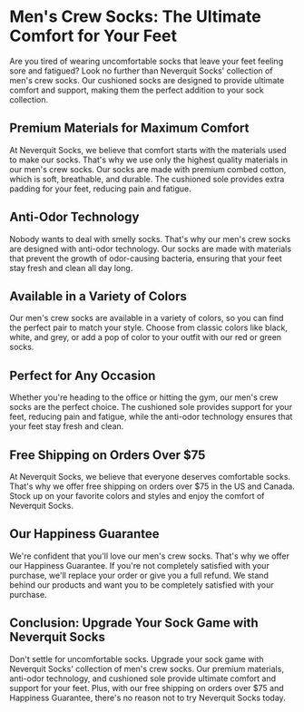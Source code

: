 # Men's Crew Socks: The Ultimate Comfort for Your Feet

Are you tired of wearing uncomfortable socks that leave your feet feeling sore and fatigued? Look no further than Neverquit Socks' collection of men's crew socks. Our cushioned socks are designed to provide ultimate comfort and support, making them the perfect addition to your sock collection.

## Premium Materials for Maximum Comfort

At Neverquit Socks, we believe that comfort starts with the materials used to make our socks. That's why we use only the highest quality materials in our men's crew socks. Our socks are made with premium combed cotton, which is soft, breathable, and durable. The cushioned sole provides extra padding for your feet, reducing pain and fatigue.

## Anti-Odor Technology

Nobody wants to deal with smelly socks. That's why our men's crew socks are designed with anti-odor technology. Our socks are made with materials that prevent the growth of odor-causing bacteria, ensuring that your feet stay fresh and clean all day long.

## Available in a Variety of Colors

Our men's crew socks are available in a variety of colors, so you can find the perfect pair to match your style. Choose from classic colors like black, white, and grey, or add a pop of color to your outfit with our red or green socks.

## Perfect for Any Occasion

Whether you're heading to the office or hitting the gym, our men's crew socks are the perfect choice. The cushioned sole provides support for your feet, reducing pain and fatigue, while the anti-odor technology ensures that your feet stay fresh and clean.

## Free Shipping on Orders Over $75

At Neverquit Socks, we believe that everyone deserves comfortable socks. That's why we offer free shipping on orders over $75 in the US and Canada. Stock up on your favorite colors and styles and enjoy the comfort of Neverquit Socks.

## Our Happiness Guarantee

We're confident that you'll love our men's crew socks. That's why we offer our Happiness Guarantee. If you're not completely satisfied with your purchase, we'll replace your order or give you a full refund. We stand behind our products and want you to be completely satisfied with your purchase.

## Conclusion: Upgrade Your Sock Game with Neverquit Socks

Don't settle for uncomfortable socks. Upgrade your sock game with Neverquit Socks' collection of men's crew socks. Our premium materials, anti-odor technology, and cushioned sole provide ultimate comfort and support for your feet. Plus, with our free shipping on orders over $75 and Happiness Guarantee, there's no reason not to try Neverquit Socks today.